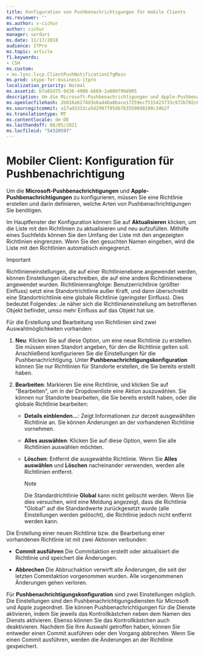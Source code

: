 ```yaml
---
title: Konfiguration von Pushbenachrichtigungen für mobile Clients
ms.reviewer: ''
ms.author: v-cichur
author: cichur
manager: serdars
ms.date: 11/17/2018
audience: ITPro
ms.topic: article
f1.keywords:
- CSH
ms.custom:
- ms.lync.lscp.ClientPushNotificationCfgMain
ms.prod: skype-for-business-itpro
localization_priority: Normal
ms.assetid: b7a85d75-9d36-4980-b669-2a009799d905
description: Um die Microsoft-Pushbenachrichtigungen und Apple-Pushbenachrichtigungen zu konfigurieren, müssen Sie eine Richtlinie erstellen und darin definieren, welche Arten von Pushbenachrichtigungen Sie benötigen.
ms.openlocfilehash: 2b018a6274d3e6a446a8bace17259ecf515423733c972b702c6413adec67167a
ms.sourcegitcommit: a17ad3332ca5d2997f85db7835500d8190c34b2f
ms.translationtype: MT
ms.contentlocale: de-DE
ms.lasthandoff: 08/05/2021
ms.locfileid: "54320597"
---
```

# <a name="mobile-client-push-notification-configuration"></a>Mobiler Client: Konfiguration für Pushbenachrichtigung
 
Um die **Microsoft-Pushbenachrichtigungen** und **Apple-Pushbenachrichtigungen** zu konfigurieren, müssen Sie eine Richtlinie erstellen und darin definieren, welche Arten von Pushbenachrichtigungen Sie benötigen.
  
Im Hauptfenster der Konfiguration können Sie auf **Aktualisieren** klicken, um die Liste mit den Richtlinien zu aktualisieren und neu aufzufüllen. Mithilfe eines Suchfelds können Sie den Umfang der Liste mit den angezeigten Richtlinien eingrenzen. Wenn Sie den gesuchten Namen eingeben, wird die Liste mit den Richtlinien automatisch eingegrenzt.
  
> [!IMPORTANT]
> Richtlinieneinstellungen, die auf einer Richtlinienebene angewendet werden, können Einstellungen überschreiben, die auf eine andere Richtlinienebene angewendet wurden. Richtlinienrangfolge: Benutzerrichtlinie (größter Einfluss) setzt eine Standortrichtlinie außer Kraft, und dann überschreibt eine Standortrichtlinie eine globale Richtlinie (geringster Einfluss). Dies bedeutet Folgendes: Je näher sich die Richtlinieneinstellung am betroffenen Objekt befindet, umso mehr Einfluss auf das Objekt hat sie. 
  
Für die Erstellung und Bearbeitung von Richtlinien sind zwei Auswahlmöglichkeiten vorhanden:
  
1. **Neu**: Klicken Sie auf diese Option, um eine neue Richtlinie zu erstellen. Sie müssen einen Standort angeben, für den die Richtlinie gelten soll. Anschließend konfigurieren Sie die Einstellungen für die Pushbenachrichtigung. Unter **Pushbenachrichtigungskonfiguration** können Sie nur Richtlinien für Standorte erstellen, die Sie bereits erstellt haben.
    
2. **Bearbeiten**: Markieren Sie eine Richtlinie, und klicken Sie auf "Bearbeiten", um in der Dropdownliste eine Aktion auszuwählen. Sie können nur Standorte bearbeiten, die Sie bereits erstellt haben, oder die globale Richtlinie bearbeiten:
    
   - **Details einblenden…**: Zeigt Informationen zur derzeit ausgewählten Richtlinie an. Sie können Änderungen an der vorhandenen Richtlinie vornehmen.
    
   - **Alles auswählen**: Klicken Sie auf diese Option, wenn Sie alle Richtlinien auswählen möchten.
    
   - **Löschen**: Entfernt die ausgewählte Richtlinie. Wenn Sie **Alles auswählen** und **Löschen** nacheinander verwenden, werden alle Richtlinien entfernt.
    
     > [!NOTE]
     > Die Standardrichtlinie **Global** kann nicht gelöscht werden. Wenn Sie dies versuchen, wird eine Meldung angezeigt, dass die Richtlinie "Global" auf die Standardwerte zurückgesetzt wurde (alle Einstellungen werden gelöscht), die Richtlinie jedoch nicht entfernt werden kann.
  
Die Erstellung einer neuen Richtlinie bzw. die Bearbeitung einer vorhandenen Richtlinie ist mit zwei Aktionen verbunden:
  
- **Commit ausführen** Die Commitaktion erstellt oder aktualisiert die Richtlinie und speichert die Änderungen.
    
- **Abbrechen** Die Abbruchaktion verwirft alle Änderungen, die seit der letzten Commitaktion vorgenommen wurden. Alle vorgenommenen Änderungen gehen verloren.
    
Für **Pushbenachrichtigungskonfiguration** sind zwei Einstellungen möglich. Die Einstellungen sind den Pushbenachrichtigungsdiensten für Microsoft und Apple zugeordnet. Sie können Pushbenachrichtigungen für die Dienste aktivieren, indem Sie jeweils das Kontrollkästchen neben dem Namen des Diensts aktivieren. Ebenso können Sie das Kontrollkästchen auch deaktivieren. Nachdem Sie Ihre Auswahl getroffen haben, können Sie entweder einen Commit ausführen oder den Vorgang abbrechen. Wenn Sie einen Commit ausführen, werden die Änderungen an der Richtlinie gespeichert.
  

